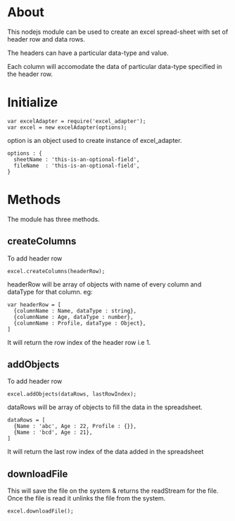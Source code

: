 # About
This nodejs module can be used to create an excel spread-sheet with set of header row and data rows.

The headers can have a particular data-type and value.

Each column will accomodate the data of particular data-type specified in the header row.

# Initialize
```
var excelAdapter = require('excel_adapter');
var excel = new excelAdapter(options);
```
option is an object used to create instance of excel_adapter.

```
options : {
  sheetName : 'this-is-an-optional-field',
  fileName  : 'this-is-an-optional-field',
}
```

# Methods
The module has three methods.

## createColumns
To add header row
```
excel.createColumns(headerRow);
```
headerRow will be array of objects with name of every column and dataType for that column. eg:

```
var headerRow = [
  {columnName : Name, dataType : string},
  {columnName : Age, dataType : number},
  {columnName : Profile, dataType : Object},
]
```

It will return the row index of the header row i.e 1.

## addObjects
To add header row
```
excel.addObjects(dataRows, lastRowIndex);
```

dataRows will be array of objects to fill the data in the spreadsheet.

```
dataRows = [
  {Name : 'abc', Age : 22, Profile : {}},
  {Name : 'bcd', Age : 21},
]
```
It will return the last row index of the data added in the spreadsheet

## downloadFile
This will save the file on the system & returns the readStream for the file. Once the file is read it unlinks the file from the system.

```
excel.downloadFile();
```